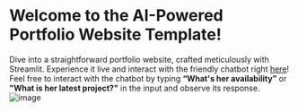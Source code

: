# Welcome to the AI-Powered Portfolio Website Template!
Dive into a straightforward portfolio website, crafted meticulously with Streamlit. Experience it live and interact with the friendly chatbot right [here](https://portfolio-demo.xs6r134s1i6.us-east.codeengine.appdomain.cloud/)! Feel free to interact with the chatbot by typing **“What's her availability”** or **"What is her latest project?"** in the input and observe its response.
![image](https://github.com/vicky-playground/portfolio-chat-demo/assets/90204593/efb2456b-872c-4858-acd6-8c7a293e7ad0)

